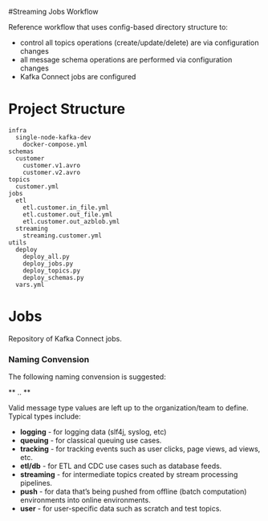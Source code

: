 #Streaming Jobs Workflow

Reference workflow that uses config-based directory structure to:  
 - control all topics operations (create/update/delete) are via configuration changes
 - all message schema operations are performed via configuration changes
 - Kafka Connect jobs are configured 

# Project Structure
````
infra
  single-node-kafka-dev
    docker-compose.yml
schemas
  customer
    customer.v1.avro
    customer.v2.avro
topics
  customer.yml
jobs
  etl
    etl.customer.in_file.yml
    etl.customer.out_file.yml
    etl.customer.out_azblob.yml
  streaming
    streaming.customer.yml  
utils
  deploy
    deploy_all.py
    deploy_jobs.py
    deploy_topics.py
    deploy_schemas.py
  vars.yml
````
# Jobs
Repository of Kafka Connect jobs. 

### Naming Convension
The following naming convension is suggested:

** <message type>.<dataset name>.<data name> **

Valid message type values are left up to the organization/team to define. Typical types include:

  * __logging__ - for logging data (slf4j, syslog, etc)
  * __queuing__ - for classical queuing use cases.
  * __tracking__ - for tracking events such as user clicks, page views, ad views, etc.
  * __etl/db__ - for ETL and CDC use cases such as database feeds.
  * __streaming__ - for intermediate topics created by stream processing pipelines.
  * __push__ - for data that’s being pushed from offline (batch computation) environments into online environments.
  * __user__ - for user-specific data such as scratch and test topics.